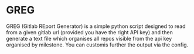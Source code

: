# GREG
GREG (Gitlab REport Generator) is a simple python script designed to read from a given gitlab url (provided you have the right API key) and then generate a text file which organises all repos visible from the api key organised by milestone. You can customis further the output via the config.
